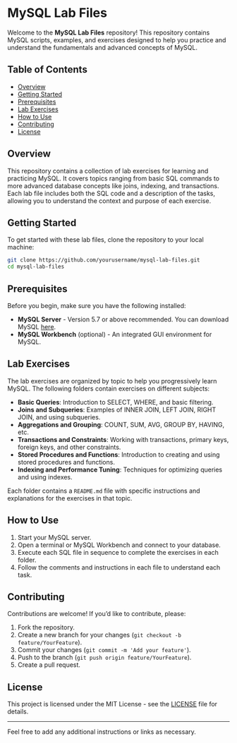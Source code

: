 
# MySQL Lab Files

Welcome to the **MySQL Lab Files** repository! This repository contains MySQL scripts, examples, and exercises designed to help you practice and understand the fundamentals and advanced concepts of MySQL. 

## Table of Contents

- [Overview](#overview)
- [Getting Started](#getting-started)
- [Prerequisites](#prerequisites)
- [Lab Exercises](#lab-exercises)
- [How to Use](#how-to-use)
- [Contributing](#contributing)
- [License](#license)

## Overview

This repository contains a collection of lab exercises for learning and practicing MySQL. It covers topics ranging from basic SQL commands to more advanced database concepts like joins, indexing, and transactions. Each lab file includes both the SQL code and a description of the tasks, allowing you to understand the context and purpose of each exercise.

## Getting Started

To get started with these lab files, clone the repository to your local machine:

```bash
git clone https://github.com/yourusername/mysql-lab-files.git
cd mysql-lab-files
```

## Prerequisites

Before you begin, make sure you have the following installed:

- **MySQL Server** - Version 5.7 or above recommended. You can download MySQL [here](https://dev.mysql.com/downloads/mysql/).
- **MySQL Workbench** (optional) - An integrated GUI environment for MySQL.

## Lab Exercises

The lab exercises are organized by topic to help you progressively learn MySQL. The following folders contain exercises on different subjects:

- **Basic Queries**: Introduction to SELECT, WHERE, and basic filtering.
- **Joins and Subqueries**: Examples of INNER JOIN, LEFT JOIN, RIGHT JOIN, and using subqueries.
- **Aggregations and Grouping**: COUNT, SUM, AVG, GROUP BY, HAVING, etc.
- **Transactions and Constraints**: Working with transactions, primary keys, foreign keys, and other constraints.
- **Stored Procedures and Functions**: Introduction to creating and using stored procedures and functions.
- **Indexing and Performance Tuning**: Techniques for optimizing queries and using indexes.

Each folder contains a `README.md` file with specific instructions and explanations for the exercises in that topic.

## How to Use

1. Start your MySQL server.
2. Open a terminal or MySQL Workbench and connect to your database.
3. Execute each SQL file in sequence to complete the exercises in each folder.
4. Follow the comments and instructions in each file to understand each task.

## Contributing

Contributions are welcome! If you’d like to contribute, please:

1. Fork the repository.
2. Create a new branch for your changes (`git checkout -b feature/YourFeature`).
3. Commit your changes (`git commit -m 'Add your feature'`).
4. Push to the branch (`git push origin feature/YourFeature`).
5. Create a pull request.

## License

This project is licensed under the MIT License - see the [LICENSE](LICENSE) file for details.

---

Feel free to add any additional instructions or links as necessary.
